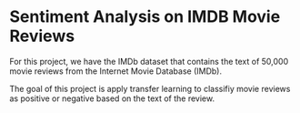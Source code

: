 # Sentiment Analysis on IMDB Movie Reviews
For this project, we have the IMDb dataset that contains the text of 50,000 movie reviews from the Internet Movie Database (IMDb).

The goal of this project is apply transfer learning to classifiy movie reviews as positive or negative based on the text of the review.

